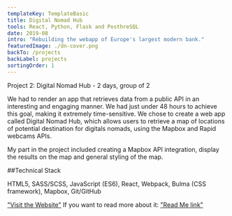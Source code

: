 ```yaml
---
templateKey: TemplateBasic
title: Digital Nomad Hub
tools: React, Python, Flask and PosthreSQL
date: 2019-08
intro: "Rebuilding the webapp of Europe's largest modern bank."
featuredImage: ./dn-cover.png
backTo: /projects
backLabel: projects
sortingOrder: 1
---
```


Project 2: Digital Nomad Hub - 2 days, group of 2

We had to render an app that retrieves data from a public API in an interesting and engaging manner. We had just under 48 hours to achieve this goal, making it extremely time-sensitive. We chose to create a web app called Digital Nomad Hub, which allows users to retrieve a map of locations of potential destination for digitals nomads, using the Mapbox and Rapid webcams APIs.

My part in the project included creating a Mapbox API integration, display the results on the map and general styling of the map.

##Technical Stack

HTML5, SASS/SCSS, JavaScript (ES6), React, Webpack, Bulma (CSS framework), Mapbox, Git/GitHub

["Visit the Website"](https://digital-nomad-ga.herokuapp.com/) If you want to read more about it: ["Read Me link"](https://github.com/gaebar/sei-project-2)
